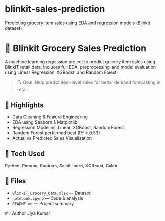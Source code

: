 # blinkit-sales-prediction
Predicting grocery item sales using EDA and regression models (Blinkit dataset)

# 🛒 Blinkit Grocery Sales Prediction

A machine learning regression project to predict grocery item sales using BlinkIT retail data. Includes full EDA, preprocessing, and model evaluation using Linear Regression, XGBoost, and Random Forest.

> 🔍 Goal: Help predict item-level sales for better demand forecasting in retail.

## 📌 Highlights

- Data Cleaning & Feature Engineering
- EDA using Seaborn & Matplotlib
- Regression Modeling: Linear, XGBoost, Random Forest
- Random Forest performed best (R² = 0.53)
- Actual vs Predicted Sales Visualization

## 🔧 Tech Used

Python, Pandas, Seaborn, Scikit-learn, XGBoost, Colab

## 📁 Files

- `BlinkIT_Grocery_Data.xlsx` — Dataset
- `notebook.ipynb` — Code & analysis
- `README.md` — Project summary

#💡 Author
Jiya Kumar


